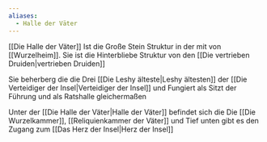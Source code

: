 ```yaml
---
aliases:
  - Halle der Väter
---
```

[[Die Halle der Väter]] Ist die Große Stein Struktur in der mit von [[Wurzelheim]].
Sie ist die Hinterbliebe Struktur von den [[Die vertrieben Druiden|vertrieben Druiden]]

Sie beherberg die die Drei [[Die Leshy älteste|Leshy ältesten]] der [[Die Verteidiger der Insel|Verteidiger der Insel]] und Fungiert als Sitzt der Führung und als Ratshalle gleichermaßen

Unter der [[Die Halle der Väter|Halle der Väter]] befindet sich die Die [[Die Wurzelkammer]], [[Reliquienkammer der Väter]] und Tief unten gibt es den Zugang zum [[Das Herz der Insel|Herz der Insel]]